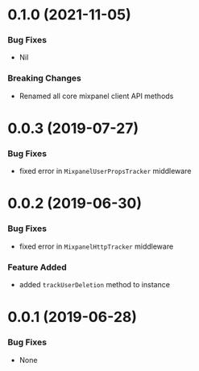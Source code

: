 <a name="0.1.0"></a>
# 0.1.0 (2021-11-05)

### Bug Fixes
- Nil

### Breaking Changes
- Renamed all core mixpanel client API methods

<a name="0.0.3"></a>
# 0.0.3 (2019-07-27)

### Bug Fixes
- fixed error in `MixpanelUserPropsTracker` middleware

<a name="0.0.2"></a>
# 0.0.2 (2019-06-30)

### Bug Fixes
- fixed error in `MixpanelHttpTracker` middleware

### Feature Added
- added `trackUserDeletion` method to instance

<a name="0.0.1"></a>
# 0.0.1 (2019-06-28)

### Bug Fixes
- None
